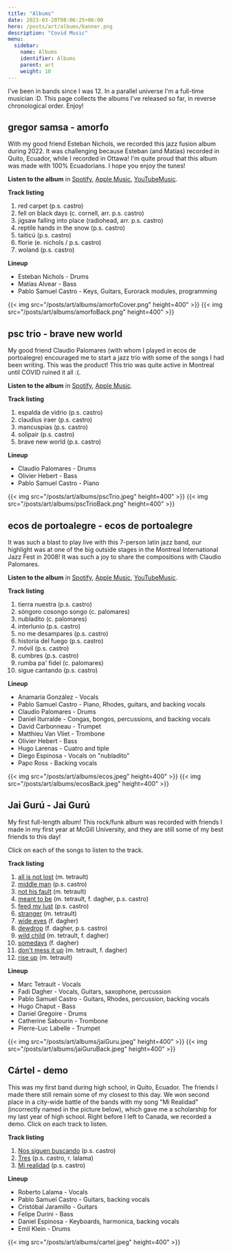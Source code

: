 ```yaml
---
title: "Albums"
date: 2023-03-20T08:06:25+06:00
hero: /posts/art/albums/banner.png
description: "Covid Music"
menu:
  sidebar:
    name: Albums
    identifier: Albums
    parent: art
    weight: 10
---
```


I've been in bands since I was 12. In a parallel universe I'm a full-time musician :D. This page collects the albums I've released so far, in reverse chronological order. Enjoy!

## gregor samsa - amorfo

With my good friend Esteban Nichols, we recorded this jazz fusion album during 2022. It was challenging because Esteban (and Matías) recorded in Quito, Ecuador, while I recorded in Ottawa! I'm quite proud that this album was made with 100% Ecuadorians. I hope you enjoy the tunes!

**Listen to the album** in [Spotify](https://open.spotify.com/album/6IIhHIpJlLm1K2qIyUQHws?si=9KP4r4JLQ-eJBSjYmcENkw), [Apple Music](https://music.apple.com/us/album/amorfo/1675917522), [YouTubeMusic](https://music.youtube.com/playlist?list=OLAK5uy_luF1t-IbgYBuLcX9VDTz-LzJr3EoHQBt0&feature=share).

**Track listing**
1. red carpet (p.s. castro)
1. fell on black days (c. cornell, arr. p.s. castro)
1. jigsaw falling into place (radiohead, arr. p.s. castro)
1. reptile hands in the snow (p.s. castro)
1. taiticú (p.s. castro)
1. florie (e. nichols / p.s. castro)
1. woland (p.s. castro)

**Lineup**
*  Esteban Nichols - Drums
*  Matías Alvear - Bass
*  Pablo Samuel Castro - Keys, Guitars, Eurorack modules, programming

{{< img src="/posts/art/albums/amorfoCover.png" height=400" >}}
{{< img src="/posts/art/albums/amorfoBack.png" height=400" >}}


## psc trio - brave new world

My good friend Claudio Palomares (with whom I played in ecos de portoalegre) encouraged me to start a jazz trio with some of the songs I had been writing. This was the product! This trio was quite active in Montreal until COVID ruined it all :(.

**Listen to the album** in [Spotify](https://open.spotify.com/album/0wf3nFPEl8ddii8zcbxHXz?si=1HlFdT7vRLmFN_dkZAfefg), [Apple Music](https://music.apple.com/us/album/brave-new-world/1323737329).

**Track listing**
1. espalda de vidrio (p.s. castro)
1. claudius iraer (p.s. castro)
1. mancuspias (p.s. castro)
1. solipair (p.s. castro)
1. brave new world (p.s. castro)

**Lineup**
*  Claudio Palomares - Drums
*  Olivier Hebert - Bass
*  Pablo Samuel Castro - Piano

{{< img src="/posts/art/albums/pscTrio.jpeg" height=400" >}}
{{< img src="/posts/art/albums/pscTrioBack.png" height=400" >}}

## ecos de portoalegre - ecos de portoalegre

It was such a blast to play live with this 7-person latin jazz band, our highlight was at one of the big outside stages in the Montreal International Jazz Fest in 2008! It was such a joy to share the compositions with Claudio Palomares.

**Listen to the album** in [Spotify](https://open.spotify.com/album/1b9al1beoyjiCYdbyvDSKZ?si=yi3c3d4uRnaNqkW40u1eBg), [Apple Music](https://music.apple.com/us/album/ecos-de-portoalegre/347032707), [YouTubeMusic](https://music.youtube.com/playlist?list=OLAK5uy_lYBtGx-Hx_Btaveum2Iv-FsHMUfrnWEoM&feature=share).

**Track listing**
1. tierra nuestra (p.s. castro)
1. sóngoro cosongo songo (c. palomares)
1. nubladito (c. palomares)
1. interlunio (p.s. castro)
1. no me desampares (p.s. castro)
1. historia del fuego (p.s. castro)
1. móvil (p.s. castro)
1. cumbres (p.s. castro)
1. rumba pa' fidel (c. palomares)
1. sigue cantando (p.s. castro)

**Lineup**
*  Anamaría González - Vocals
*  Pablo Samuel Castro - Piano, Rhodes, guitars, and backing vocals
*  Claudio Palomares - Drums
*  Daniel Iturralde - Congas, bongos, percussions, and backing vocals
*  David Carbonneau - Trumpet
*  Matthieu Van Vliet - Trombone
*  Olivier Hebert - Bass
*  Hugo Larenas - Cuatro and tiple
*  Diego Espinosa - Vocals on "nubladito"
*  Papo Ross - Backing vocals

{{< img src="/posts/art/albums/ecos.jpeg" height=400" >}}
{{< img src="/posts/art/albums/ecosBack.jpeg" height=400" >}}

## Jai Gurú - Jai Gurú

My first full-length album! This rock/funk album was recorded with friends I made in my first year at McGill University, and they are still some of my best friends to this day!

Click on each of the songs to listen to the track.

**Track listing**
1. [all is not lost](https://drive.google.com/file/d/1jiGsyJ24QPaeH9w8q5rH8QLVRtzvjmpL/view?usp=share_link) (m. tetrault)
1. [middle man](https://drive.google.com/file/d/1Wu67-bB-as4rex6HgZocKmZsJ28H3W8y/view?usp=share_link) (p.s. castro)
1. [not his fault](https://drive.google.com/file/d/1r3S_kxBddl3CCCCA4I63i9_s1OjthGG6/view?usp=share_link) (m. tetrault)
1. [meant to be](https://drive.google.com/file/d/1GksfsS-0d2XzE7HlKthKkiiAni5zfVxY/view?usp=share_link) (m. tetrault, f. dagher, p.s. castro)
1. [feed my lust](https://drive.google.com/file/d/10pNUUaO2zBYMKG-UDP1okkh6rWARbAtT/view?usp=share_link) (p.s. castro)
1. [stranger](https://drive.google.com/file/d/1B2qgy3PFeeTUpubIJk5tgqn1g0dKr05-/view?usp=share_link) (m. tetrault)
1. [wide eyes](https://drive.google.com/file/d/1x1i7cWWhC-Uf7Uxz78XZC2xSaqdpG-k8/view?usp=share_link) (f. dagher)
1. [dewdrop](https://drive.google.com/file/d/1jIGAEx06xmdbJhfgthTK7vY1bFlVizCK/view?usp=share_link) (f. dagher, p.s. castro)
1. [wild child](https://drive.google.com/file/d/1RMfJjKyztRDCRIKsvfCACjQg7GPknk1W/view?usp=share_link) (m. tetrault, f. dagher)
1. [somedays](https://drive.google.com/file/d/1LXfUioz1SHOEMX0BHeu3V7pjqDVt-ybS/view?usp=share_link) (f. dagher)
1. [don't mess it up](https://drive.google.com/file/d/1kecL2Y9EkU0tEIaNIGDyEUzV3QsREMSV/view?usp=share_link) (m. tetrault, f. dagher)
1. [rise up](https://drive.google.com/file/d/1fyVrpYf7_vGzhwWazSoZ8xOnuVoHDVPF/view?usp=share_link) (m. tetrault)

**Lineup**
*  Marc Tetrault - Vocals
*  Fadi Dagher - Vocals, Guitars, saxophone, percussion
*  Pablo Samuel Castro - Guitars, Rhodes, percussion, backing vocals
*  Hugo Chaput - Bass
*  Daniel Gregoire - Drums
*  Catherine Sabourin - Trombone
*  Pierre-Luc Labelle - Trumpet

{{< img src="/posts/art/albums/jaiGuru.jpeg" height=400" >}}
{{< img src="/posts/art/albums/jaiGuruBack.jpeg" height=400" >}}

## Cártel - demo

This was my first band during high school, in Quito, Ecuador. The friends I made there still remain some of my closest to this day. We won second place in a city-wide battle of the bands with my song "Mi Realidad" (incorrectly named in the picture below), which gave me a scholarship for my last year of high school. Right before I left to Canada, we recorded a demo. Click on each track to listen.

**Track listing**
1. [Nos siguen buscando](https://drive.google.com/file/d/11m6goV3YfqreZoRTVKr6LWRE94MO89js/view?usp=share_link) (p.s. castro)
1. [Tres](https://drive.google.com/file/d/1EpBTY2i7BuGsAvW2VwXxaV09kpjorAXz/view?usp=share_link) (p.s. castro, r. lalama)
1. [Mi realidad](https://drive.google.com/file/d/1gbyfBD6mmu3PjzIoNvaSIpuj8UkDJlfU/view?usp=share_link) (p.s. castro)

**Lineup**
*  Roberto Lalama - Vocals
*  Pablo Samuel Castro - Guitars, backing vocals
*  Cristóbal Jaramillo - Guitars
*  Felipe Durini - Bass
*  Daniel Espinosa - Keyboards, harmonica, backing vocals
*  Emil Klein - Drums

{{< img src="/posts/art/albums/cartel.jpeg" height=400" >}}
